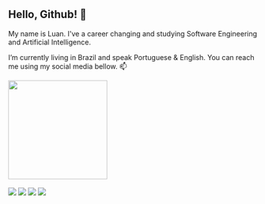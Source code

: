 ## Hello, Github! 👋

My name is Luan. I've a career changing and studying Software Engineering and Artificial Intelligence.

I’m currently living in Brazil and speak Portuguese & English. You can reach me using my social media bellow. 📫


<a href="https://github.com/luanfelipebr/github-readme-stats">
  <img height=200 align="center" src="https://github-readme-stats.vercel.app/api?username=luanfelipebr&show_icons=true&theme=dark" />
</a> <br /> <br />
<!-- <a href="https://github.com/luanfelipebr/convoychat">
 <img height=200 align="center" src="https://github-readme-stats.vercel.app/api/top-langs?username=luanfelipebr&layout=compact&langs_count=8&card_width=320&show_icons=true&theme=dark" />
</a> -->

<div> 
  <a href="https://www.luanfelipe.com" target="_blank"><img src="https://img.shields.io/badge/website-333333?style=for-the-badge&logo=sitepoint&logoColor=white"></a>
  <a href="https://www.youtube.com/@luanfr" target="_blank"><img src="https://img.shields.io/badge/YouTube-FF0000?style=for-the-badge&logo=youtube&logoColor=white"></a>
  <a href="https://instagram.com/luanfr" target="_blank"><img src="https://img.shields.io/badge/-Instagram-%23E4405F?style=for-the-badge&logo=instagram&logoColor=white"></a>
  <!--<a href = "mailto:contatorafaballerini@gmail.com"><img src="https://img.shields.io/badge/-Gmail-%23333?style=for-the-badge&logo=gmail&logoColor=white" target="_blank"></a>-->
  <a href="https://www.linkedin.com/in/luanfr" target="_blank"><img src="https://img.shields.io/badge/-LinkedIn-%230077B5?style=for-the-badge&logo=linkedin&logoColor=white"></a> 
</div>
